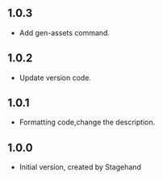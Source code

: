 ## 1.0.3

- Add gen-assets command.

## 1.0.2

- Update version code.

## 1.0.1

- Formatting code,change the description.

## 1.0.0

- Initial version, created by Stagehand

